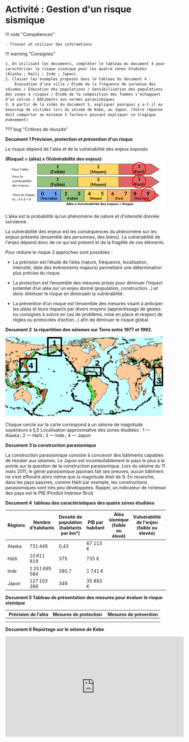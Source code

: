 # Activité : Gestion d'un risque sismique

!!! note "Compétences"

    - Trouver et utiliser des informations 

!!! warning "Consignes"
    
    1. En utilisant les documents, compléter le tableau du document 4 pour caractériser le risque sismique pour les quatre zones étudiées (Alaska ; Haïti ; Inde ; Japon).
    2. Classer les exemples proposés dans le tableau du document 4 :
        Évacuation d’une ville / Étude de la fréquence de survenue des séismes / Éducation des populations / Sensibilisation des populations des zones à risques / Étude de la composition des fumées s’échappant d’un volcan / Bâtiments aux normes parasismiques
    3. A partir de la vidéo du document 5, expliquer pourquoi y a-t-il eu beaucoup de victimes lors du séisme de Kobe, au Japon. (Votre réponse doit comporter au minimum 3 facteurs pouvant expliquer ce tragique évènement)

    
??? bug "Critères de réussite"


**Document 1 Prévision, protection et prévention d'un risque**

Le risque dépend de l'aléa et de la vulnérabilité des enjeux exposés

<div markdown style="align: center;">

**(Risque) = (aléa) x (Vulnérabilité des enjeux)**
![](pictures/schemaCalculRisque.png)

</div>

L’aléa est la probabilité qu’un phénomène de nature et d’intensité donnée survienne. 

La vulnérabilité des enjeux est les conséquences du phénomène  sur les enjeux présents (ensemble des personnes, des biens). La vulnérabilité de l'enjeu dépend donc de ce qui est présent et de la fragilité de ces éléments.

Pour réduire le risque 3 approches sont possibles :

- La prévision est l’étude de l’aléa (nature, fréquence, localisation, intensité, date des événements majeurs) permettant une détermination plus précise du risque.

- La protection est l’ensemble des mesures prises pour diminuer l’impact potentiel d’un aléa sur un enjeu donné (population, construction…) et donc diminuer le risque en diminuant la vulnérabilité.

- La prévention d’un risque est l’ensemble des mesures visant à anticiper les aléas et leurs impacts par divers moyens (apprentissage de gestes ou consignes à suivre en cas de problème, mise en place et respect de règles ou protocoles d’action…) afin de diminuer le risque global.


**Document 2  la répartition des séismes sur Terre entre 1977 et 1992.**

![](pictures/carteSeismes.png)

Chaque cercle sur la carte correspond à un séisme de magnitude supérieure à 5,5
Localisation approximative des zones étudiées : 1 — Alaska ; 2 — Haïti ; 3 — Inde ; 4 — Japon

**Document 3 la construction parasismique**

La construction parasismique consiste à concevoir des bâtiments capables de résister aux séismes. Le Japon est incontestablement le pays le plus à la pointe sur la question de la construction parasismique. Lors du séisme du 11 mars 2011, le génie parasismique japonais fait ses preuves, aucun bâtiment ne s’est effondré alors même que la magnitude était de 9.
En revanche, dans les pays pauvres, comme Haïti par exemple, les constructions parasismiques sont très peu développées. Rappel, un indicateur de richesse des pays est le PIB (Produit Intérieur Brut)

**Document 4  tableau des caractéristiques des quatre zones étudiées**

<table>
<thead>
  <tr>
    <th> Régions</th>
    <th> Nombre d’habitants 		</th>
    <th> Densité de population (habitants par km²) 		</th>
    <th> PIB par habitant 		</th>
    <th> Aléa  sismique (faible ou élevé) 		</th>
    <th> Vulnérabilité  de l'enjeu (faible ou élevée) 		</th>
    <th> Risque  sismique (faible ou élevé) 		</th>
  </tr>
</thead>
<tbody>
  <tr>
    <td> Alaska 		</td>
    <td> 731 449 		</td>
    <td> 0,43 		</td>
    <td> 67 113 € 		</td>
    <td> 			  			 			 		</td>
    <td> 			 		</td>
    <td> 			 		</td>
  </tr>
  <tr>
    <td> Haïti 		</td>
    <td> 10 911 819 		</td>
    <td> 375 		</td>
    <td> 735 € 		</td>
    <td> 			  			 			 		</td>
    <td> 			 		</td>
    <td> 			 		</td>
  </tr>
  <tr>
    <td> Inde 		</td>
    <td> 1 251 695 584 		</td>
    <td> 380,7 		</td>
    <td> 1 741 € 		</td>
    <td> 			  			 			 		</td>
    <td> 			 		</td>
    <td> 			 		</td>
  </tr>
  <tr>
    <td> Japon 		</td>
    <td> 127 103 388 		</td>
    <td> 349 		</td>
    <td> 35 883 € 		</td>
    <td> 			  			 			 		</td>
    <td> 			 		</td>
    <td> 			 		</td>
  </tr>
</tbody>
</table>


**Document 5 Tableau de présentation des mesures pour évaluer le risque sismique**

| Prévision de l’aléa | Mesures de protection | Mesures de prévention |
|---|---|---|
|   |   |   |
|   |   |   |

**Document 6 Reportage sur le séisme de Kobe**

<iframe width="560" height="315" src="https://www.youtube-nocookie.com/embed/CSRWvYaZxhg?si=ea7m1QB-3fZmlfHI" title="YouTube video player" frameborder="0" allow="accelerometer; autoplay; clipboard-write; encrypted-media; gyroscope; picture-in-picture; web-share" allowfullscreen></iframe>

